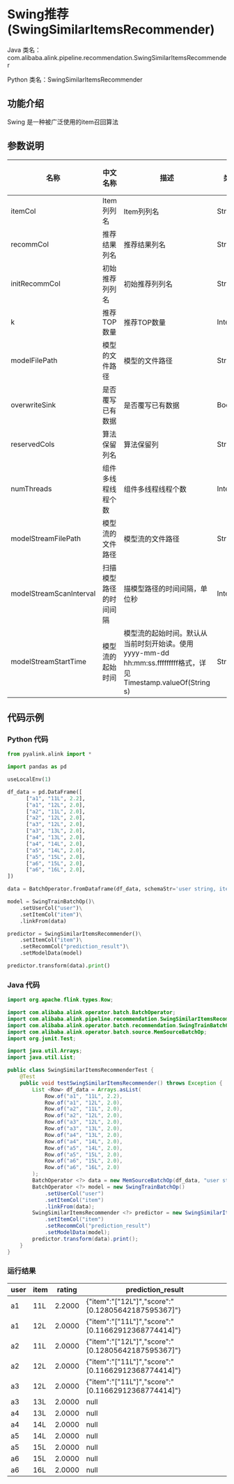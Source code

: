 # Swing推荐 (SwingSimilarItemsRecommender)
Java 类名：com.alibaba.alink.pipeline.recommendation.SwingSimilarItemsRecommender

Python 类名：SwingSimilarItemsRecommender


## 功能介绍
Swing 是一种被广泛使用的item召回算法

## 参数说明

| 名称 | 中文名称 | 描述 | 类型 | 是否必须？ | 取值范围 | 默认值 |
| --- | --- | --- | --- | --- | --- | --- |
| itemCol | Item列列名 | Item列列名 | String | ✓ |  |  |
| recommCol | 推荐结果列名 | 推荐结果列名 | String | ✓ |  |  |
| initRecommCol | 初始推荐列列名 | 初始推荐列列名 | String |  | 所选列类型为 [M_TABLE] | null |
| k | 推荐TOP数量 | 推荐TOP数量 | Integer |  |  | 10 |
| modelFilePath | 模型的文件路径 | 模型的文件路径 | String |  |  | null |
| overwriteSink | 是否覆写已有数据 | 是否覆写已有数据 | Boolean |  |  | false |
| reservedCols | 算法保留列名 | 算法保留列 | String[] |  |  | null |
| numThreads | 组件多线程线程个数 | 组件多线程线程个数 | Integer |  |  | 1 |
| modelStreamFilePath | 模型流的文件路径 | 模型流的文件路径 | String |  |  | null |
| modelStreamScanInterval | 扫描模型路径的时间间隔 | 描模型路径的时间间隔，单位秒 | Integer |  |  | 10 |
| modelStreamStartTime | 模型流的起始时间 | 模型流的起始时间。默认从当前时刻开始读。使用yyyy-mm-dd hh:mm:ss.fffffffff格式，详见Timestamp.valueOf(String s) | String |  |  | null |

## 代码示例
### Python 代码
```python
from pyalink.alink import *

import pandas as pd

useLocalEnv(1)

df_data = pd.DataFrame([
      ["a1", "11L", 2.2],
      ["a1", "12L", 2.0],
      ["a2", "11L", 2.0],
      ["a2", "12L", 2.0],
      ["a3", "12L", 2.0],
      ["a3", "13L", 2.0],
      ["a4", "13L", 2.0],
      ["a4", "14L", 2.0],
      ["a5", "14L", 2.0],
      ["a5", "15L", 2.0],
      ["a6", "15L", 2.0],
      ["a6", "16L", 2.0],
])

data = BatchOperator.fromDataframe(df_data, schemaStr='user string, item string, rating double')

model = SwingTrainBatchOp()\
    .setUserCol("user")\
    .setItemCol("item")\
    .linkFrom(data)

predictor = SwingSimilarItemsRecommender()\
    .setItemCol("item")\
    .setRecommCol("prediction_result")\
    .setModelData(model)

predictor.transform(data).print()
```
### Java 代码
```java
import org.apache.flink.types.Row;

import com.alibaba.alink.operator.batch.BatchOperator;
import com.alibaba.alink.pipeline.recommendation.SwingSimilarItemsRecommender;
import com.alibaba.alink.operator.batch.recommendation.SwingTrainBatchOp;
import com.alibaba.alink.operator.batch.source.MemSourceBatchOp;
import org.junit.Test;

import java.util.Arrays;
import java.util.List;

public class SwingSimilarItemsRecommenderTest {
	@Test
	public void testSwingSimilarItemsRecommender() throws Exception {
		List <Row> df_data = Arrays.asList(
			Row.of("a1", "11L", 2.2),
			Row.of("a1", "12L", 2.0),
			Row.of("a2", "11L", 2.0),
			Row.of("a2", "12L", 2.0),
			Row.of("a3", "12L", 2.0),
			Row.of("a3", "13L", 2.0),
			Row.of("a4", "13L", 2.0),
			Row.of("a4", "14L", 2.0),
			Row.of("a5", "14L", 2.0),
			Row.of("a5", "15L", 2.0),
			Row.of("a6", "15L", 2.0),
			Row.of("a6", "16L", 2.0)
		);
		BatchOperator <?> data = new MemSourceBatchOp(df_data, "user string, item string, rating double");
		BatchOperator <?> model = new SwingTrainBatchOp()
			.setUserCol("user")
			.setItemCol("item")
			.linkFrom(data);
		SwingSimilarItemsRecommender <?> predictor = new SwingSimilarItemsRecommender()
			.setItemCol("item")
			.setRecommCol("prediction_result")
			.setModelData(model);
		predictor.transform(data).print();
	}
}
```

### 运行结果
user|item|rating|prediction_result
----|----|------|-----------------
a1|11L|2.2000|{"item":"[\"12L\"]","score":"[0.12805642187595367]"}
a1|12L|2.0000|{"item":"[\"11L\"]","score":"[0.11662912368774414]"}
a2|11L|2.0000|{"item":"[\"12L\"]","score":"[0.12805642187595367]"}
a2|12L|2.0000|{"item":"[\"11L\"]","score":"[0.11662912368774414]"}
a3|12L|2.0000|{"item":"[\"11L\"]","score":"[0.11662912368774414]"}
a3|13L|2.0000|null
a4|13L|2.0000|null
a4|14L|2.0000|null
a5|14L|2.0000|null
a5|15L|2.0000|null
a6|15L|2.0000|null
a6|16L|2.0000|null
